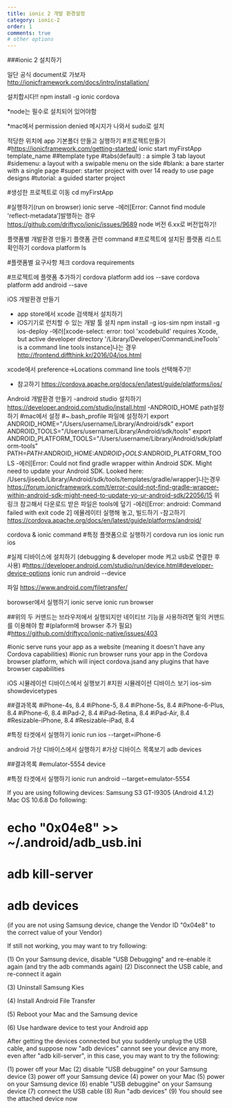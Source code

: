 ```yaml
---
title: ionic 2 개발 환경설정
category: ionic-2
order: 1
comments: true
# other options
---
```

###ionic 2 설치하기

일단 공식 document로 가보자
http://ionicframework.com/docs/intro/installation/

설치합시다!!
npm install -g ionic cordova

*node는 필수로 설치되어 있어야함

*mac에서 permission denied 메시지가 나와서 sudo로 설치

적당한 위치에 app 기본폴더 만들고 실행하기
#프로젝트만들기
#https://ionicframework.com/getting-started/
ionic start myFirstApp template_name
##template type
#tabs(default) : a simple 3 tab layout
#sidemenu: a layout with a swipable menu on the side
#blank: a bare starter with a single page
#super: starter project with over 14 ready to use page designs
#tutorial: a guided starter project


#생성한 프로젝트로 이동
cd myFirstApp

#실행하기(run on browser)
ionic serve
-에러[Error: Cannot find module 'reflect-metadata’]발행하는 경우
https://github.com/driftyco/ionic/issues/9689
node 버전 6.xx로 버전업하기!

플랫폼별 개발환경 만들기
플랫폼 관련 command
#프로젝트에 설치된 플랫폼 리스트 확인하기
cordova platform ls

#플랫폼별 요구사항 체크
cordova requirements

#프로젝트에 플랫폼 추가하기
 cordova platform add ios --save
cordova platform add android --save

iOS 개발환경 만들기
- app store에서 xcode 검색해서 설치하기
- iOS기기로 런치할 수 있는 개발 툴 설치
npm install -g ios-sim
npm install -g ios-deploy
-에러[xcode-select: error: tool 'xcodebuild' requires Xcode, but active developer directory '/Library/Developer/CommandLineTools' is a command line tools instance]나는 경우
http://frontend.diffthink.kr/2016/04/ios.html

xcode에서 preference->Locations command line tools 선택해주기!
- 참고하기
https://cordova.apache.org/docs/en/latest/guide/platforms/ios/

Android 개발환경 만들기
-android studio 설치하기
https://developer.android.com/studio/install.html
-ANDROID_HOME path설정하기
#mac에서 설정 
#~.bash_profile 파일에 설정하기
export ANDROID_HOME="/Users/username/Library/Android/sdk"
export ANDROID_TOOLS="/Users/username/Library/Android/sdk/tools"
export ANDROID_PLATFORM_TOOLS="/Users/username/Library/Android/sdk/platform-tools"
PATH=$PATH:$ANDROID_HOME:$ANDROID_TOOLS:$ANDROID_PLATFORM_TOOLS
-에러[Error: Could not find gradle wrapper within Android SDK. Might need to update your Android SDK.
Looked here: /Users/jiseob/Library/Android/sdk/tools/templates/gradle/wrapper]나는경우
https://forum.ionicframework.com/t/error-could-not-find-gradle-wrapper-within-android-sdk-might-need-to-update-yo-ur-android-sdk/22056/15
위 링크 참고해서 다운로드 받은 파일은 tools에 덮기
-에러[Error: android: Command failed with exit code 2]
에뮬레이터 실행해 놓고, 빌드하기
-참고하기
https://cordova.apache.org/docs/en/latest/guide/platforms/android/

cordova & ionic command
#특정 플랫폼으로 실행하기
cordova run ios
ionic run ios

#실제 디바이스에 설치하기 (debugging & developer mode 켜고 usb로 연결한 후 사용)
#https://developer.android.com/studio/run/device.html#developer-device-options
ionic run android --device

파일 
https://www.android.com/filetransfer/

borowser에서 실행하기
ionic serve 
ionic run browser

##위의 두 커맨드는 브라우저에서 실행되지만 네이티브 기능을 사용하려면 밑의 커맨드를 이용해야 함
#(plaform에 browser 추가 필요)
#https://github.com/driftyco/ionic-native/issues/403

#ionic serve runs your app as a website (meaning it doesn't have any Cordova capabilities)
#ionic run browser runs your app in the Cordova browser platform, which will inject cordova.jsand any plugins that have browser capabilities

iOS 시뮬레이션 디바이스에서 실행보기
#지원 시뮬레이션 디바이스 보기
ios-sim showdevicetypes

##결과목록
#iPhone-4s, 8.4
#iPhone-5, 8.4
#iPhone-5s, 8.4
#iPhone-6-Plus, 8.4
#iPhone-6, 8.4
#iPad-2, 8.4
#iPad-Retina, 8.4
#iPad-Air, 8.4
#Resizable-iPhone, 8.4
#Resizable-iPad, 8.4

#특정 타겟에서 실행하기
ionic run ios --target=iPhone-6

android 가상 디바이스에서 실행하기
#가상 디바이스 목록보기
adb devices

##결과목록
#emulator-5554   device

#특정 타겟에서 실행하기
ionic run android --target=emulator-5554


If you are using following devices:
Samsung S3 GT-I9305 (Android 4.1.2)
Mac OS 10.6.8
Do following:

# echo "0x04e8" >> ~/.android/adb_usb.ini
# adb kill-server
# adb devices
(if you are not using Samsung device, change the Vendor ID "0x04e8" to the correct value of your Vendor) 

If still not working, you may want to try following:

(1) On your Samsung device, disable "USB Debugging" and re-enable it again
(and try the adb commands again)
(2) Disconnect the USB cable, and re-connect it again

(3) Uninstall Samsung Kies

(4) Install Android File Transfer

(5) Reboot your Mac and the Samsung device

(6) Use hardware device to test your Android app 

After getting the devices connected but you suddenly unplug the USB cable, and suppose now "adb devices" cannot see your device any more, even after "adb kill-server", in this case, you may want to try the following:

(1) power off your Mac
(2) disable "USB debuggine" on your Samsung device
(3) power off your Samsung device
(4) power on your Mac
(5) power on your Samsung device
(6) enable "USB debuggine" on your Samsung device
(7) connect the USB cable
(8) Run "adb devices"
(9) You should see the attached device now